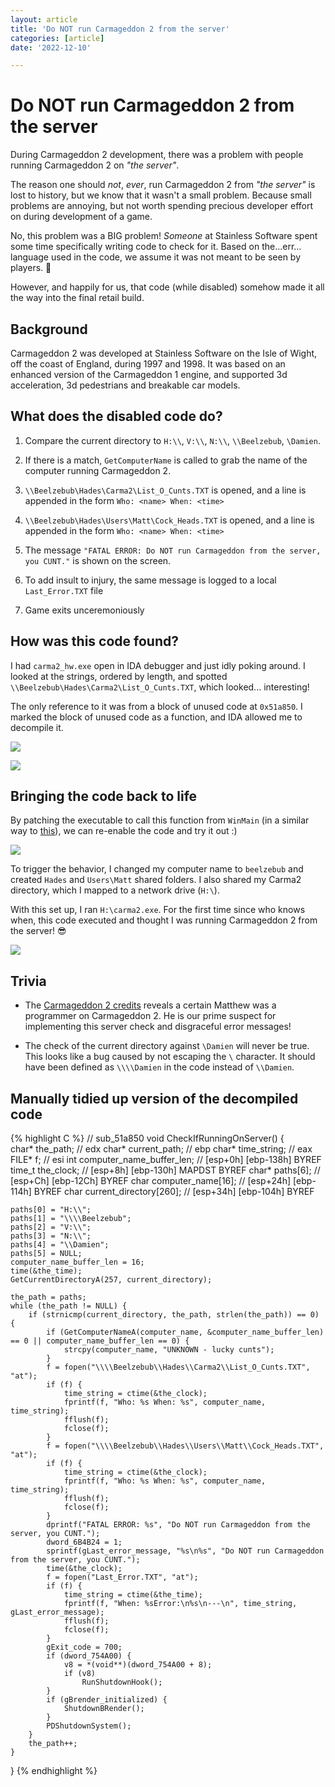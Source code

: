 ```yaml
---
layout: article
title: 'Do NOT run Carmageddon 2 from the server'
categories: [article]
date: '2022-12-10'

---
```


# Do NOT run Carmageddon 2 from the server

During Carmageddon 2 development, there was a problem with people running Carmageddon 2 on _"the server"_. 

The reason one should *not*, *ever*, run Carmageddon 2 from _"the server"_ is lost to history, but we know that it wasn't a small problem. Because small problems are annoying, but not worth spending precious developer effort on during development of a game. 

No, this problem was a BIG problem! _Someone_ at Stainless Software spent some time specifically writing code to check for it. Based on the...err... language used in the code, we assume it was not meant to be seen by players. 🙈


However, and happily for us, that code (while disabled) somehow made it all the way into the final retail build.


## Background
Carmageddon 2 was developed at Stainless Software on the Isle of Wight, off the coast of England, during 1997 and 1998. It was based on an enhanced version of the Carmageddon 1 engine, and supported 3d acceleration, 3d pedestrians and breakable car models.


## What does the disabled code do?

1. Compare the current directory to `H:\\`, `V:\\`, `N:\\`, `\\Beelzebub`, `\Damien`.

2. If there is a match, `GetComputerName` is called to grab the name of the computer running Carmageddon 2. 

3. `\\Beelzebub\Hades\Carma2\List_O_Cunts.TXT` is opened, and a line is appended in the form `Who: <name> When: <time>`

4. `\\Beelzebub\Hades\Users\Matt\Cock_Heads.TXT` is opened, and a line is appended in the form `Who: <name> When: <time>`

5. The message `"FATAL ERROR: Do NOT run Carmageddon from the server, you CUNT."` is shown on the screen.

6. To add insult to injury, the same message is logged to a local `Last_Error.TXT` file

7. Game exits unceremoniously


## How was this code found?
I had `carma2_hw.exe` open in IDA debugger and just idly poking around. I looked at the strings, ordered by length, and spotted `\\Beelzebub\Hades\Carma2\List_O_Cunts.TXT`, which looked... interesting! 

The only reference to it was from a block of unused code at `0x51a850`. I marked the block of unused code as a function, and IDA allowed me to decompile it.

![](strings.png)

![](sub_51a850.png)


## Bringing the code back to life
By patching the executable to call this function from `WinMain` (in a similar way to [this](/articles/reactivating-carmageddon-debug-output)), we can re-enable the code and try it out :)

![](winmain.png)

To trigger the behavior, I changed my computer name to `beelzebub` and created `Hades` and `Users\Matt` shared folders. I also shared my Carma2 directory, which I mapped to a network drive (`H:\`).

With this set up, I ran `H:\carma2.exe`. For the first time since who knows when, this code executed and thought I was running Carmageddon 2 from the server! 😎

![](success.png)


## Trivia
- The [Carmageddon 2 credits](https://www.mobygames.com/game/windows/carmageddon-2-carpocalypse-now/credits) reveals a certain Matthew was a programmer on Carmageddon 2. He is our prime suspect for implementing this server check and disgraceful error messages!

- The check of the current directory against `\Damien` will never be true. This looks like a bug caused by not escaping the `\` character. It should have been defined as `\\\\Damien` in the code instead of `\\Damien`.

## Manually tidied up version of the decompiled code

{% highlight C %}
// sub_51a850
void CheckIfRunningOnServer() {   
    char* the_path;               // edx
    char* current_path;           // ebp
    char* time_string;            // eax 
    FILE* f;                      // esi 
    int computer_name_buffer_len; // [esp+0h] [ebp-138h] BYREF
    time_t the_clock;          // [esp+8h] [ebp-130h] MAPDST BYREF
    char* paths[6];               // [esp+Ch] [ebp-12Ch] BYREF
    char computer_name[16];       // [esp+24h] [ebp-114h] BYREF
    char current_directory[260];  // [esp+34h] [ebp-104h] BYREF

    paths[0] = "H:\\";
    paths[1] = "\\\\Beelzebub";
    paths[2] = "V:\\";
    paths[3] = "N:\\";
    paths[4] = "\\Damien";
    paths[5] = NULL;
    computer_name_buffer_len = 16;
    time(&the_time);
    GetCurrentDirectoryA(257, current_directory);

    the_path = paths;
    while (the_path != NULL) {
        if (strnicmp(current_directory, the_path, strlen(the_path)) == 0) {
            if (GetComputerNameA(computer_name, &computer_name_buffer_len) == 0 || computer_name_buffer_len == 0) {
                strcpy(computer_name, "UNKNOWN - lucky cunts");
            }
            f = fopen("\\\\Beelzebub\\Hades\\Carma2\\List_O_Cunts.TXT", "at");
            if (f) {
                time_string = ctime(&the_clock);
                fprintf(f, "Who: %s When: %s", computer_name, time_string);
                fflush(f);
                fclose(f);
            }
            f = fopen("\\\\Beelzebub\\Hades\\Users\\Matt\\Cock_Heads.TXT", "at");
            if (f) {
                time_string = ctime(&the_clock);
                fprintf(f, "Who: %s When: %s", computer_name, time_string);
                fflush(f);
                fclose(f);
            }
            dprintf("FATAL ERROR: %s", "Do NOT run Carmageddon from the server, you CUNT.");
            dword_6B4B24 = 1;
            sprintf(gLast_error_message, "%s\n%s", "Do NOT run Carmageddon from the server, you CUNT.");
            time(&the_clock);
            f = fopen("Last_Error.TXT", "at");
            if (f) {
                time_string = ctime(&the_time);
                fprintf(f, "When: %sError:\n%s\n---\n", time_string, gLast_error_message);
                fflush(f);
                fclose(f);
            }
            gExit_code = 700;
            if (dword_754A00) {
                v8 = *(void**)(dword_754A00 + 8);
                if (v8)
                    RunShutdownHook();
            }
            if (gBrender_initialized) {
                ShutdownBRender();
            }
            PDShutdownSystem();
        }
        the_path++;
    }
}
{% endhighlight %}

